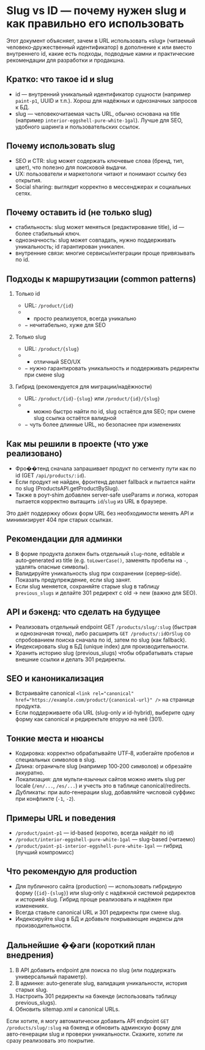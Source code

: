 # Slug vs ID — почему нужен slug и как правильно его использовать

Этот документ объясняет, зачем в URL использовать «slug» (читаемый человеко‑дружественный идентификатор) в дополнение к или вместо внутреннего id, какие есть подходы, подводные камни и практические рекомендации для разработки и продакшна.

## Кратко: что такое id и slug
- id — внутренний уникальный идентификатор сущности (например `paint-p1`, UUID и т.п.). Хорош для надёжных и однозначных запросов к БД.
- slug — человекочитаемая часть URL, обычно основана на title (например `interior-eggshell-pure-white-1gal`). Лучше для SEO, удобного шаринга и пользовательских ссылок.

## Почему использовать slug
- SEO и CTR: slug может содержать ключевые слова (бренд, тип, цвет), что полезно для поисковой выдачи.
- UX: пользователи и маркетологи читают и понимают ссылку без открытия.
- Social sharing: выглядит корректно в мессенджерах и социальных сетях.

## Почему оставить id (не только slug)
- стабильность: slug может меняться (редактирование title), id — более стабильный ключ.
- однозначность: slug может совпадать, нужно поддерживать уникальность; id гарантирован уникален.
- внутренние связи: многие сервисы/интеграции проще привязывать по id.

## Подходы к маршрутизации (common patterns)
1. Только id
   - URL: `/product/{id}`
   - + просто реализуется, всегда уникально
   - − нечитабельно, хуже для SEO

2. Только slug
   - URL: `/product/{slug}`
   - + отличный SEO/UX
   - − нужно гарантировать уникальность и поддерживать редиректы при смене slug

3. Гибрид (рекомендуется для миграции/надёжности)
   - URL: `/product/{id}-{slug}` или `/product/{id}/{slug}`
   - + можно быстро найти по id, slug остаётся для SEO; при смене slug ссылка остаётся валидной
   - − чуть более длинные URL, но безопаснее при изменениях

## Как мы решили в проекте (что уже реализовано)
- Фро��тенд сначала запрашивает продукт по сегменту пути как по id (GET `/api/products/:id`).
- Если продукт не найден, фронтенд делает fallback и пытаетcя найти по slug (ProductsAPI.getProductBySlug).
- Также в роут‑shim добавлен server‑safe useParams и логика, которая пытается корректно вытащить `id`/`slug` из URL в браузере.

Это даёт поддержку обоих форм URL без необходимости менять API и минимизирует 404 при старых ссылках.

## Рекомендации для админки
- В форме продукта должен быть отдельный `slug`-поле, editable и auto‑generated из title (e.g. `toLowerCase()`, заменять пробелы на `-`, удалять опасные символы).
- Валидируйте уникальность slug при сохранении (сервер‑side). Показать предупреждение, если slug занят.
- Если slug меняется, сохраняйте старые slug в таблицу `previous_slugs` и делайте 301 редирект с old → new (важно для SEO).

## API и бэкенд: что сделать на будущее
- Реализовать отдельный endpoint GET `/products/slug/:slug` (быстрая и однозначная точка), либо расширить `GET /products/:idOrSlug` со спробованием поиска сначала по id, затем по slug (как fallback).
- Индексировать slug в БД (unique index) для производительности.
- Хранить историю slug (previous_slugs) чтобы обрабатывать старые внешние ссылки и делать 301 редиректы.

## SEO и каноникализация
- Встраивайте canonical `<link rel="canonical" href="https://example.com/product/{canonical-url}" />` на странице продукта.
- Если поддерживаете оба URL (slug-only и id-hybrid), выберите одну форму как canonical и редиректьте вторую на неё (301).

## Тонкие места и нюансы
- Кодировка: корректно обрабатывайте UTF‑8, избегайте пробелов и специальных символов в slug.
- Длина: ограничьте slug (например 100‑200 символов) и обрезайте аккуратно.
- Локализация: для мульти‑язычных сайтов можно иметь slug per locale (`/en/...`, `/es/...`) и учесть это в таблице canonical/redirects.
- Дубликаты: при auto‑генерации slug, добавляйте числовой суффикс при конфликте (`-1`, `-2`).

## Примеры URL и поведения
- `/product/paint-p1` — id-based (коротко, всегда найдёт по id)
- `/product/interior-eggshell-pure-white-1gal` — slug-based (читаемо)
- `/product/paint-p1-interior-eggshell-pure-white-1gal` — гибрид (лучший компромисс)

## Что рекомендую для production
- Для публичного сайта (production) — использовать гибридную форму (`{id}-{slug}`) или slug‑only с надёжной системой редиректов и историей slug. Гибрид проще реализовать и надёжен при изменениях.
- Всегда ставьте canonical URL и 301 редиректы при смене slug.
- Индексируйте slug в БД и добавьте покрывающие индексы для производительности.

## Дальнейшие ��аги (короткий план внедрения)
1. В API добавить endpoint для поиска по slug (или поддержать универсальный параметр).  
2. В админке: auto‑generate slug, валидация уникальности, история старых slug.  
3. Настроить 301 редиректы на бэкенде (использовать таблицу previous_slugs).  
4. Обновить sitemap.xml и canonical URLs.  

Если хотите, я могу автоматически добавить API endpoint `GET /products/slug/:slug` на бэкенд и обновить админскую форму для авто‑генерации slug и проверки уникальности. Скажите, хотите ли сразу реализовать это покрытие.
